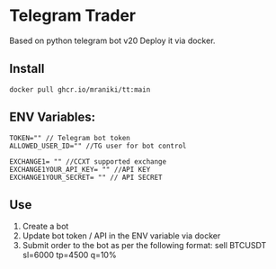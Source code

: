 # Telegram Trader
Based on python telegram bot v20
Deploy it via docker. 

## Install

    docker pull ghcr.io/mraniki/tt:main

## ENV Variables:

    TOKEN="" // Telegram bot token
    ALLOWED_USER_ID="" //TG user for bot control
    
    EXCHANGE1= "" //CCXT supported exchange
    EXCHANGE1YOUR_API_KEY= "" //API KEY
    EXCHANGE1YOUR_SECRET= "" // API SECRET

## Use
1) Create a bot
2) Update bot token / API in the ENV variable via docker 
3) Submit order to the bot as per the following format: sell BTCUSDT sl=6000 tp=4500 q=10%
        
  
